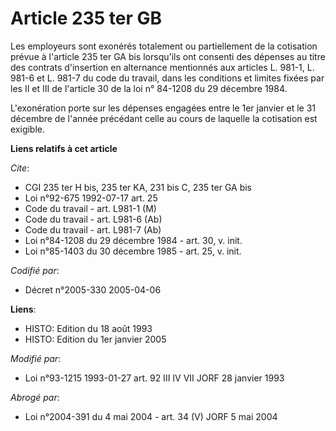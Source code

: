 # Article 235 ter GB

Les employeurs sont exonérés totalement ou partiellement de la cotisation prévue à l'article 235 ter GA bis lorsqu'ils ont
consenti des dépenses au titre des contrats d'insertion en alternance mentionnés aux articles L. 981-1, L. 981-6 et L. 981-7
du code du travail, dans les conditions et limites fixées par les II et III de l'article 30 de la loi n° 84-1208 du 29
décembre 1984.

L'exonération porte sur les dépenses engagées entre le 1er janvier et le 31 décembre de l'année précédant celle au cours de
laquelle la cotisation est exigible.

**Liens relatifs à cet article**

_Cite_:

  - CGI 235 ter H bis, 235 ter KA, 231 bis C, 235 ter GA bis
  - Loi n°92-675 1992-07-17 art. 25
  - Code du travail - art. L981-1 (M)
  - Code du travail - art. L981-6 (Ab)
  - Code du travail - art. L981-7 (Ab)
  - Loi n°84-1208 du 29 décembre 1984 - art. 30, v. init.
  - Loi n°85-1403 du 30 décembre 1985 - art. 25, v. init.

_Codifié par_:

  - Décret n°2005-330 2005-04-06

**Liens**:

  - HISTO: Edition du 18 août 1993
  - HISTO: Edition du 1er janvier 2005

_Modifié par_:

  - Loi n°93-1215 1993-01-27 art. 92 III IV VII JORF 28 janvier 1993

_Abrogé par_:

  - Loi n°2004-391 du 4 mai 2004 - art. 34 (V) JORF 5 mai 2004
